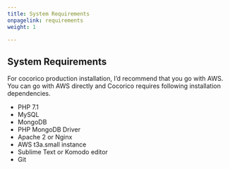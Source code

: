 ```yaml
---
title: System Requirements
onpagelink: requirements
weight: 1

---
```


**System Requirements**
-----------------------

For cocorico production installation, I’d recommend that you go with AWS. You can go with AWS directly and Cocorico requires following installation dependencies.

- PHP 7.1
- MySQL
- MongoDB
- PHP MongoDB Driver
- Apache 2 or Nginx
- AWS t3a.small instance
- Sublime Text or Komodo editor
- Git
 